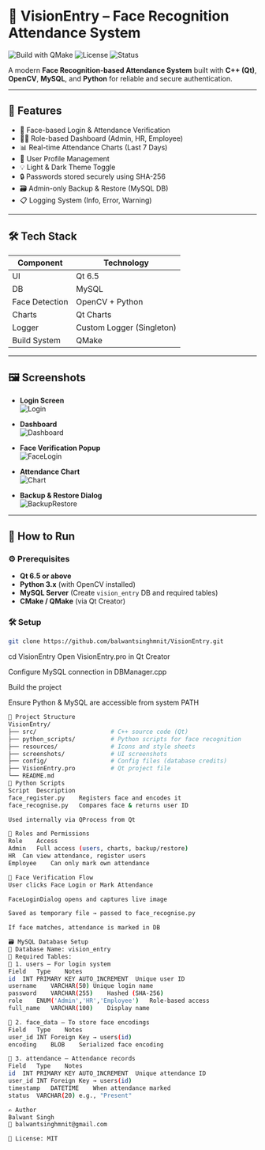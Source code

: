# 🚀 VisionEntry – Face Recognition Attendance System

![Build with QMake](https://img.shields.io/badge/Build%20With-QMake-blue.svg) ![License](https://img.shields.io/badge/License-MIT-green) ![Status](https://img.shields.io/badge/Status-Complete-brightgreen)

A modern **Face Recognition-based Attendance System** built with **C++ (Qt)**, **OpenCV**, **MySQL**, and **Python** for reliable and secure authentication.

---

## 🧠 Features

- 🔐 Face-based Login & Attendance Verification
- 🧑‍💼 Role-based Dashboard (Admin, HR, Employee)
- 📊 Real-time Attendance Charts (Last 7 Days)
- 📝 User Profile Management
- 💡 Light & Dark Theme Toggle
- 🔒 Passwords stored securely using SHA-256
- 🗃️ Admin-only Backup & Restore (MySQL DB)
- 📋 Logging System (Info, Error, Warning)

---

## 🛠️ Tech Stack

| Component     | Technology             |
|---------------|-------------------------|
| UI            | Qt 6.5                  |
| DB            | MySQL                   |
| Face Detection| OpenCV + Python         |
| Charts        | Qt Charts               |
| Logger        | Custom Logger (Singleton) |
| Build System  | QMake                   |

---

## 🖼️ Screenshots

- **Login Screen**  
  ![Login](screenshots/login.png)

- **Dashboard**  
  ![Dashboard](screenshots/dashboard.png)

- **Face Verification Popup**  
  ![FaceLogin](screenshots/facelogin.png)

- **Attendance Chart**  
  ![Chart](screenshots/chart.png)

- **Backup & Restore Dialog**  
  ![BackupRestore](screenshots/backuprestore.png)

---

## 🔧 How to Run

### ⚙️ Prerequisites

- **Qt 6.5 or above**
- **Python 3.x** (with OpenCV installed)
- **MySQL Server** (Create `vision_entry` DB and required tables)
- **CMake / QMake** (via Qt Creator)

### 🛠️ Setup

```bash
git clone https://github.com/balwantsinghmnit/VisionEntry.git
```
cd VisionEntry
Open VisionEntry.pro in Qt Creator

Configure MySQL connection in DBManager.cpp

Build the project

Ensure Python & MySQL are accessible from system PATH
```bash
📂 Project Structure
VisionEntry/
├── src/                     # C++ source code (Qt)
├── python_scripts/          # Python scripts for face recognition
├── resources/               # Icons and style sheets
├── screenshots/             # UI screenshots
├── config/                  # Config files (database credits)
├── VisionEntry.pro          # Qt project file
└── README.md
📁 Python Scripts
Script	Description
face_register.py	Registers face and encodes it
face_recognise.py	Compares face & returns user ID

Used internally via QProcess from Qt

🧠 Roles and Permissions
Role	Access
Admin	Full access (users, charts, backup/restore)
HR	Can view attendance, register users
Employee	Can only mark own attendance

🧪 Face Verification Flow
User clicks Face Login or Mark Attendance

FaceLoginDialog opens and captures live image

Saved as temporary file → passed to face_recognise.py

If face matches, attendance is marked in DB

🗃️ MySQL Database Setup
📁 Database Name: vision_entry
📄 Required Tables:
🔸 1. users — For login system
Field	Type	Notes
id	INT PRIMARY KEY AUTO_INCREMENT	Unique user ID
username	VARCHAR(50)	Unique login name
password	VARCHAR(255)	Hashed (SHA-256)
role	ENUM('Admin','HR','Employee')	Role-based access
full_name	VARCHAR(100)	Display name

🔸 2. face_data — To store face encodings
Field	Type	Notes
user_id	INT	Foreign Key → users(id)
encoding	BLOB	Serialized face encoding

🔸 3. attendance — Attendance records
Field	Type	Notes
id	INT PRIMARY KEY AUTO_INCREMENT	Unique attendance ID
user_id	INT	Foreign Key → users(id)
timestamp	DATETIME	When attendance marked
status	VARCHAR(20)	e.g., "Present"

✍️ Author
Balwant Singh
📧 balwantsinghmnit@gmail.com

📄 License: MIT
